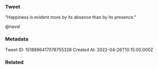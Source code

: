 ### Tweet
"Happiness is evident more by its absence than by its presence."

@naval

### Metadata
Tweet ID: 1518896417078755328
Created At: 2022-04-26T10:15:00.000Z

### Related


